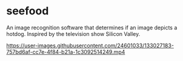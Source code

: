 # seefood
An image recognition software that determines if an image depicts a hotdog. Inspired by the television show Silicon Valley.

https://user-images.githubusercontent.com/24601033/133027183-757bd6af-cc7e-4f84-b21a-1c3092514249.mp4
